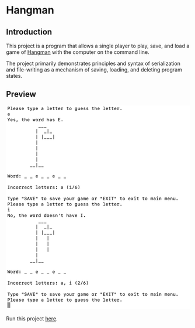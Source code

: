 # Hangman

## Introduction

This project is a program that allows a single player to play, save, and load a game of [Hangman](https://en.wikipedia.org/wiki/Hangman_(game)) with the computer on the command line.

The project primarily demonstrates principles and syntax of serialization and file-writing as a mechanism of saving, loading, and deleting program states.

## Preview

[![Hangman preview](./hangman.png)](https://replit.com/@xsherryhe/hangman)

Run this project [here](https://replit.com/@xsherryhe/hangman).
